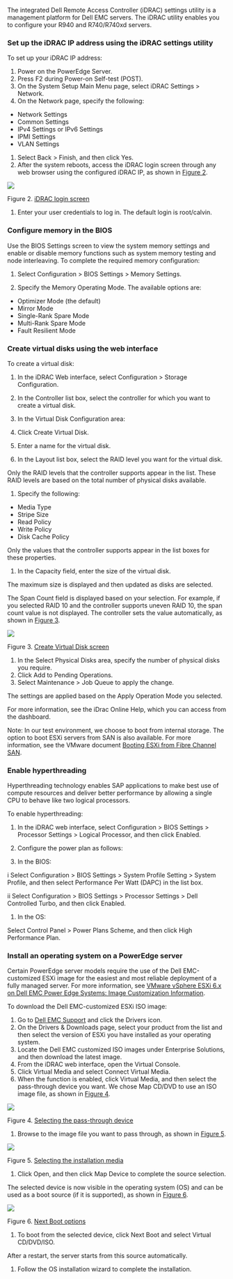 The integrated Dell Remote Access Controller (iDRAC) settings utility is a management platform for Dell EMC servers. The iDRAC utility enables you to configure your R940 and R740/R740xd servers.

### Set up the iDRAC IP address using the iDRAC settings utility

To set up your iDRAC IP address: 

1. Power on the PowerEdge Server.
2. Press F2 during Power-on Self-test (POST).
3. On the System Setup Main Menu page, select iDRAC Settings \> Network.
4. On the Network page, specify the following:

* Network Settings
* Common Settings
* IPv4 Settings or IPv6 Settings
* IPMI Settings
* VLAN Settings

1. Select Back \> Finish, and then click Yes.
2. After the system reboots, access the iDRAC login screen through any web browser using the configured iDRAC IP, as shown in [Figure 2](https://infohub.delltechnologies.com/document_parser/crosslinks/chapter/64d30b5297).

![](resources/525836AD1FC06F01AC0F6166EDC8F047.png)

Figure 2. [iDRAC login screen]()

1. Enter your user credentials to log in. The default login is root/calvin.

### Configure memory in the BIOS

Use the BIOS Settings screen to view the system memory settings and enable or disable memory functions such as system memory testing and node interleaving. To complete the required memory configuration:

1. Select Configuration \> BIOS Settings \> Memory Settings.

1. Specify the Memory Operating Mode. The available options are:

* Optimizer Mode (the default)
* Mirror Mode
* Single-Rank Spare Mode
* Multi-Rank Spare Mode
* Fault Resilient Mode

### Create virtual disks using the web interface 

To create a virtual disk: 

1. In the iDRAC Web interface, select Configuration \> Storage Configuration.

1. In the Controller list box, select the controller for which you want to create a virtual disk.
2. In the Virtual Disk Configuration area: 
  1. Click Create Virtual Disk.
  2. Enter a name for the virtual disk.
  3. In the Layout list box, select the RAID level you want for the virtual disk.

Only the RAID levels that  the controller supports appear in the list. These RAID levels are based on the total number of physical disks available.

1. Specify the following:

* Media Type
* Stripe Size
* Read Policy
* Write Policy
* Disk Cache Policy

Only the values that the controller supports appear in the list boxes for these properties. 

1. In the Capacity field, enter the size of the virtual disk.

The maximum size is displayed and then updated as disks are selected. 

The Span Count field is displayed based on your selection. For example, if you selected RAID 10 and the controller supports uneven RAID 10, the span count value is not displayed. The controller sets the value automatically, as shown in [Figure 3](https://infohub.delltechnologies.com/document_parser/crosslinks/chapter/64d30b5297).

![](resources/C04D4491C60ED04E85448BD3E30C78D6.png)

Figure 3. [Create Virtual Disk screen]()

1. In the Select Physical Disks area, specify the number of physical disks you require.
2. Click Add to Pending Operations.
3. Select Maintenance \> Job Queue to apply the change.

The settings are applied based on the Apply Operation Mode you selected.

For more information, see the iDrac Online Help, which you can access from the dashboard. 

Note: In our test environment, we choose to boot from internal storage. The option to boot ESXi servers from SAN is also available. For more information, see the VMware document [Booting ESXi from Fibre Channel SAN](https://docs.vmware.com/en/VMware-vSphere/6.5/com.vmware.vsphere.storage.doc/GUID-9004389B-E2C0-4BE5-811C-E4886E3B7450.html). 

### Enable hyperthreading

Hyperthreading technology enables SAP applications to make best use of compute resources and deliver better performance by allowing a single CPU to behave like two logical processors.

To enable hyperthreading: 

1. In the iDRAC web interface, select Configuration \> BIOS Settings \> Processor Settings \> Logical Processor, and then click Enabled.

1. Configure the power plan as follows: 
  1. In the BIOS:

i Select Configuration \> BIOS Settings \> System Profile Setting \> System Profile, and then select Performance Per Watt (DAPC) in the list box.

ii Select Configuration \> BIOS Settings \> Processor Settings \> Dell Controlled Turbo, and then click Enabled. 

1. In the OS:

Select Control Panel \> Power Plans Scheme, and then click High Performance Plan. 

### Install an operating system on a PowerEdge server 

Certain PowerEdge server models require the use of the Dell EMC-customized ESXi image for the easiest and most reliable deployment of a fully managed server. For more information, see [VMware vSphere ESXi 6.x on Dell EMC Power Edge Systems: Image Customization Information](http://www.dell.com/support/manuals/uk/en/ukbsdt1/vmware-esxi-6.x/esx6.xiimgcustom/introduction?guid=guid-3c867498-b577-4929-b7ee-fb4528e80fb2&lang=en-us).

To download the Dell EMC-customized ESXi ISO image:

1. Go to [Dell EMC Support](http://www.dell.com/support/) and click the Drivers icon.
2. On the Drivers & Downloads page, select your product from the list and then select the version of ESXi you have installed as your operating system.
3. Locate the Dell EMC customized ISO images under Enterprise Solutions, and then download the latest image.
4. From the iDRAC web interface, open the Virtual Console.
5. Click Virtual Media and select Connect Virtual Media.
6. When the function is enabled, click Virtual Media, and then select the pass-through device you want. We chose Map CD/DVD to use an ISO image file, as shown in [Figure 4](https://infohub.delltechnologies.com/document_parser/crosslinks/chapter/64d30b5297).

![](resources/F8D487BFC185178F30AB31E58FE4C4E5.png)

Figure 4. [Selecting the pass-through device]()

1. Browse to the image file you want to pass through, as shown in [Figure 5](https://infohub.delltechnologies.com/document_parser/crosslinks/chapter/64d30b5297).

![](resources/1ADFABFF34925A9FFD6990E013FBBA90.png)

Figure 5. [Selecting the installation media]()

1. Click Open, and then click Map Device to complete the source selection.

The selected device is now visible in the operating system (OS) and can be used as a boot source (if it is supported), as shown in [Figure 6](https://infohub.delltechnologies.com/document_parser/crosslinks/chapter/64d30b5297).

![](resources/5440B9A32DC944EA6C46DE6134B1A488.png)

Figure 6. [Next Boot options]()

1. To boot from the selected device, click Next Boot and select Virtual CD/DVD/ISO.

After a restart, the server starts from this source automatically.

1. Follow the OS installation wizard to complete the installation.